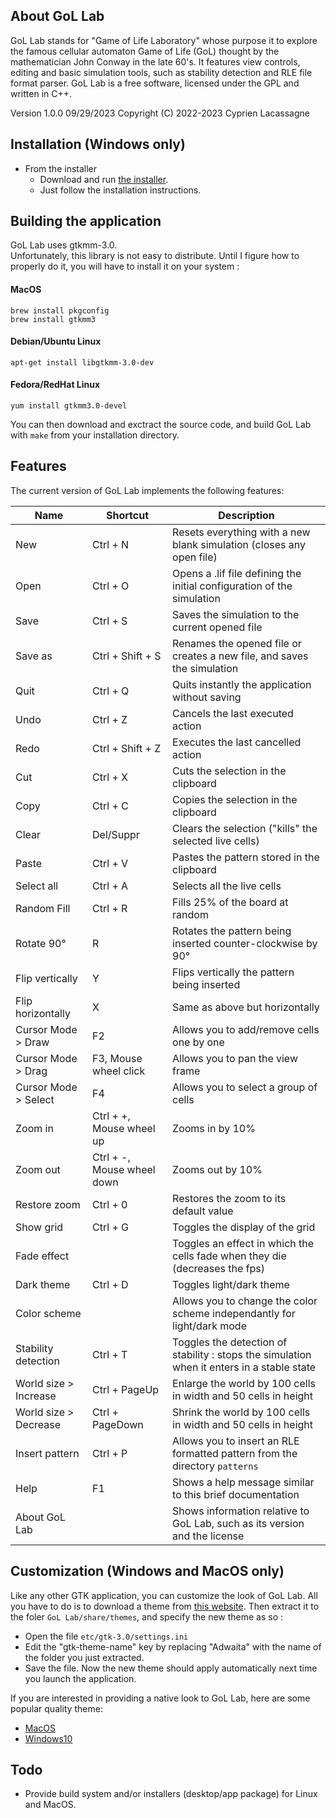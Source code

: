 
## About GoL Lab

GoL Lab stands for "Game of Life Laboratory" whose purpose it to explore the famous cellular automaton Game of Life (GoL) thought by the mathematician John Conway in the late 60's. It features view controls, editing and basic simulation tools, such as stability detection and RLE file format parser. GoL Lab is a free software, licensed under the GPL and written in C++. 

Version 1.0.0 09/29/2023
Copyright (C) 2022-2023 Cyprien Lacassagne   

## Installation (Windows only)

* From the installer  
  - Download and run [the installer](https://github.com/clacassa/GoL-Lab/releases).  
  - Just follow the installation instructions.  

## Building the application

GoL Lab uses gtkmm-3.0.    
Unfortunately, this library is not easy to distribute. Until I figure how to properly do it, you will have to install it on your system :  

#### MacOS  

    brew install pkgconfig
    brew install gtkmm3  
    
#### Debian/Ubuntu Linux  

    apt-get install libgtkmm-3.0-dev  
    
#### Fedora/RedHat Linux  

    yum install gtkmm3.0-devel  
    
You can then download and exctract the source code, and build GoL Lab with `make` from your installation directory.  

## Features  

The current version of GoL Lab implements the following features:  

| Name                  | Shortcut         | Description |
| --------------------- | ---------------- | ----------- |
| New                   | Ctrl + N         | Resets everything with a new blank simulation (closes any open file) |  
| Open                  | Ctrl + O         | Opens a .lif file defining the initial configuration of the simulation |
| Save                  | Ctrl + S         | Saves the simulation to the current opened file |
| Save as               | Ctrl + Shift + S | Renames the opened file or creates a new file, and saves the simulation |
| Quit                  | Ctrl + Q         | Quits instantly the application without saving |
| Undo                  | Ctrl + Z         | Cancels the last executed action
| Redo                  | Ctrl + Shift + Z | Executes the last cancelled action
| Cut                   | Ctrl + X         | Cuts the selection in the clipboard |
| Copy                  | Ctrl + C         | Copies the selection in the clipboard |
| Clear                 | Del/Suppr        | Clears the selection ("kills" the selected live cells) |
| Paste                 | Ctrl + V         | Pastes the pattern stored in the clipboard |
| Select all            | Ctrl + A         | Selects all the live cells |
| Random Fill           | Ctrl + R         | Fills 25% of the board at random |
| Rotate 90°            | R                | Rotates the pattern being inserted counter-clockwise by 90° |
| Flip vertically       | Y                | Flips vertically the pattern being inserted |
| Flip horizontally     | X                | Same as above but horizontally |
| Cursor Mode > Draw    | F2               | Allows you to add/remove cells one by one |
| Cursor Mode > Drag    | F3, Mouse wheel click | Allows you to pan the view frame |
| Cursor Mode > Select  | F4               | Allows you to select a group of cells |
| Zoom in               | Ctrl + +, Mouse wheel up | Zooms in by 10% |
| Zoom out              | Ctrl + -, Mouse wheel down | Zooms out by 10% |
| Restore zoom          | Ctrl + 0         | Restores the zoom to its default value |
| Show grid             | Ctrl + G         | Toggles the display of the grid |
| Fade effect           |                  | Toggles an effect in which the cells fade when they die (decreases the fps) |
| Dark theme            | Ctrl + D         | Toggles light/dark theme |
| Color scheme          |                  | Allows you to change the color scheme independantly for light/dark mode |
| Stability detection   | Ctrl + T         | Toggles the detection of stability : stops the simulation when it enters in a stable state |
| World size > Increase | Ctrl + PageUp    | Enlarge the world by 100 cells in width and 50 cells in height |
| World size > Decrease | Ctrl + PageDown  | Shrink the world by 100 cells in width and 50 cells in height |
| Insert pattern        | Ctrl + P         | Allows you to insert an RLE formatted pattern from the directory `patterns` |
| Help                  | F1               | Shows a help message similar to this brief documentation |
| About GoL Lab         |                  | Shows information relative to GoL Lab, such as its version and the license |

## Customization (Windows and MacOS only)

Like any other GTK application, you can customize the look of GoL Lab. All you have to do is to download a theme from [this website](https://www.gnome-look.org/browse?cat=135). Then extract it to the foler `GoL Lab/share/themes`, and specify the new theme as so :  
 - Open the file `etc/gtk-3.0/settings.ini`
 - Edit the "gtk-theme-name" key by replacing "Adwaita" with the name of the folder you just extracted.
 - Save the file.
Now the new theme should apply automatically next time you launch the application.

If you are interested in providing a native look to GoL Lab, here are some popular quality theme:
- [MacOS](https://github.com/B00merang-Project/macOS)  
- [Windows10](https://github.com/B00merang-Project/Windows-10)

## Todo

- Provide build system and/or installers (desktop/app package) for Linux and MacOS.


